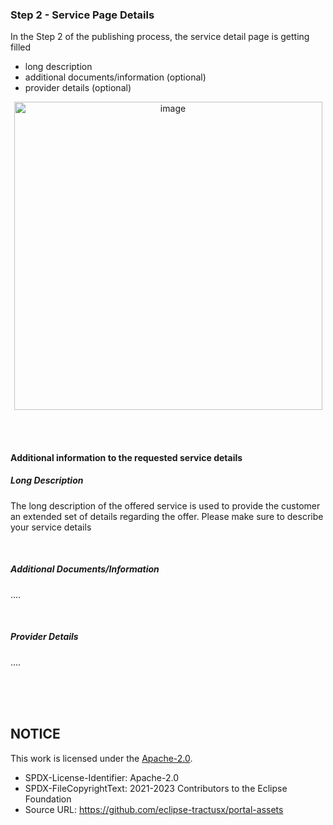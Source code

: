 ### Step 2 - Service Page Details

In the Step 2 of the publishing process, the service detail page is getting filled

- long description
- additional documents/information (optional)
- provider details (optional)

<p align="center">
<img width="493" alt="image" src="https://user-images.githubusercontent.com/94133633/229459999-e7f1645b-cf1f-4a22-a3cb-260690496f00.png">
</p>

<br>
<br>

#### Additional information to the requested service details

##### Long Description

The long description of the offered service is used to provide the customer an extended set of details regarding the offer. Please make sure to describe your service details

<br>

##### Additional Documents/Information

....

<br>

##### Provider Details

....

<br>

<br>
<br>

## NOTICE

This work is licensed under the [Apache-2.0](https://www.apache.org/licenses/LICENSE-2.0).

- SPDX-License-Identifier: Apache-2.0
- SPDX-FileCopyrightText: 2021-2023 Contributors to the Eclipse Foundation
- Source URL: https://github.com/eclipse-tractusx/portal-assets
